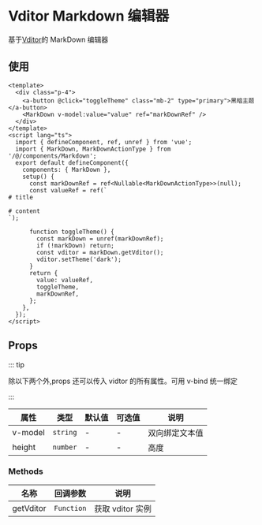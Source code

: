 # Vditor Markdown 编辑器

基于[Vditor](https://github.com/Vanessa219/vditor)的 MarkDown 编辑器

## 使用

```vue
<template>
  <div class="p-4">
    <a-button @click="toggleTheme" class="mb-2" type="primary">黑暗主题</a-button>
    <MarkDown v-model:value="value" ref="markDownRef" />
  </div>
</template>
<script lang="ts">
  import { defineComponent, ref, unref } from 'vue';
  import { MarkDown, MarkDownActionType } from '/@/components/Markdown';
  export default defineComponent({
    components: { MarkDown },
    setup() {
      const markDownRef = ref<Nullable<MarkDownActionType>>(null);
      const valueRef = ref(`
# title

# content
`);

      function toggleTheme() {
        const markDown = unref(markDownRef);
        if (!markDown) return;
        const vditor = markDown.getVditor();
        vditor.setTheme('dark');
      }
      return {
        value: valueRef,
        toggleTheme,
        markDownRef,
      };
    },
  });
</script>
```

## Props

::: tip

除以下两个外,props 还可以传入 vidtor 的所有属性。可用 v-bind 统一绑定

:::

| 属性    | 类型     | 默认值 | 可选值 | 说明           |
| ------- | -------- | ------ | ------ | -------------- |
| v-model | `string` | -      | -      | 双向绑定文本值 |
| height  | `number` | -      | -      | 高度           |

### Methods

| 名称      | 回调参数   | 说明             |
| --------- | ---------- | ---------------- |
| getVditor | `Function` | 获取 vditor 实例 |
